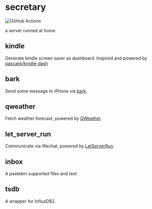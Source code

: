# secretary

![GitHub Actions](https://github.com/P4SSER8Y/secretary/actions/workflows/full.yml/badge.svg)

a server runned at home

## kindle

Generate kindle screen saver as dashboard. Inspired and powered by [pascalw/kindle-dash](https://github.com/pascalw/kindle-dash)

## bark

Send some message to iPhone via [bark](https://github.com/finb/bark).

## qweather

Fetch weather forecast, powered by [QWeather](https://dev.qweather.com/).

## let_server_run
Communicate via Wechat, powered by [LetServerRun](https://letserver.run/).

## inbox
A pastebin supported files and text.

## tsdb
A wrapper for InfluxDB2.

